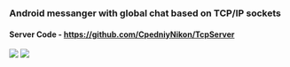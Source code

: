 ### Android messanger with global chat based on TCP/IP sockets
#### Server Code - https://github.com/CpedniyNikon/TcpServer
<div>
<img src="https://i.ucrazy.ru/files/i/2007.5.29/wallpapersmaniannmru_vol62024.jpg"/>
<img src="https://i.ucrazy.ru/files/i/2007.5.29/wallpapersmaniannmru_vol62024.jpg"/>
</div>
